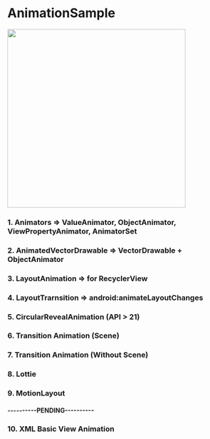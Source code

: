 # AnimationSample

<img src="1.gif" width = 400/>


### 1. Animators => ValueAnimator, ObjectAnimator, ViewPropertyAnimator, AnimatorSet

### 2. AnimatedVectorDrawable => VectorDrawable + ObjectAnimator

### 3. LayoutAnimation => for RecyclerView

### 4. LayoutTrarnsition => android:animateLayoutChanges

### 5. CircularRevealAnimation (API > 21)

### 6. Transition Animation (Scene)

### 7. Transition Animation (Without Scene)

### 8. Lottie

### 9. MotionLayout

#### ----------PENDING----------

### 10. XML Basic View Animation

